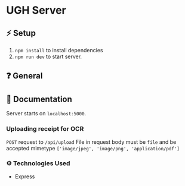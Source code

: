 # UGH Server

## ⚡ Setup

1. `npm install` to install dependencies
2. `npm run dev` to start server.

## ❓ General

## 📑 Documentation

Server starts on `localhost:5000`.

### Uploading receipt for OCR

`POST` request to `/api/upload` File in request body must be `file` and be accepted mimetype `['image/jpeg', 'image/png', 'application/pdf']`

### ⚙️ Technologies Used

- Express
